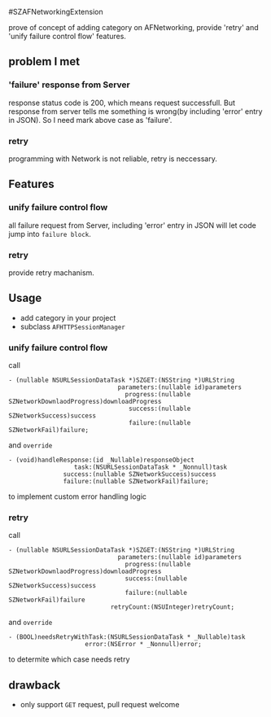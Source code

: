 #SZAFNetworkingExtension

prove of concept of adding category on AFNetworking, provide 'retry' and 'unify
failure control flow' features.

## problem I met

### 'failure' response from Server
response status code is 200, which means request successfull. But response from
server tells me something is wrong(by including 'error' entry in JSON). So I
need mark above case as 'failure'.

### retry
programming with Network is not reliable, retry is neccessary.

## Features

### unify failure control flow
all failure request from Server, including 'error' entry in JSON will let code
jump into `failure block`.

### retry
provide retry machanism.

## Usage

- add category in your project
- subclass `AFHTTPSessionManager`

### unify failure control flow
call

``` objc
- (nullable NSURLSessionDataTask *)SZGET:(NSString *)URLString 
                              parameters:(nullable id)parameters 
                                progress:(nullable SZNetworkDownlaodProgress)downloadProgress 
                                 success:(nullable SZNetworkSuccess)success 
                                 failure:(nullable SZNetworkFail)failure;
```

and `override` 

```objc
- (void)handleResponse:(id _Nullable)responseObject 
                  task:(NSURLSessionDataTask * _Nonnull)task 
               success:(nullable SZNetworkSuccess)success 
               failure:(nullable SZNetworkFail)failure;
```
to implement custom error handling logic

### retry

call

```objc
- (nullable NSURLSessionDataTask *)SZGET:(NSString *)URLString
                              parameters:(nullable id)parameters
                                progress:(nullable SZNetworkDownlaodProgress)downloadProgress
                                success:(nullable SZNetworkSuccess)success
                                failure:(nullable SZNetworkFail)failure
                            retryCount:(NSUInteger)retryCount;
```

and `override`

```
- (BOOL)needsRetryWithTask:(NSURLSessionDataTask * _Nullable)task
                     error:(NSError * _Nonnull)error;
```

to determite which case needs retry

## drawback
- only support `GET` request, pull request welcome